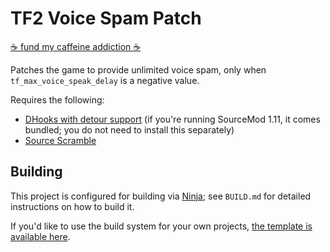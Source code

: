 # TF2 Voice Spam Patch

[:coffee: fund my caffeine addiction :coffee:](https://buymeacoff.ee/nosoop)

Patches the game to provide unlimited voice spam, only when `tf_max_voice_speak_delay` is a
negative value.

Requires the following:

- [DHooks with detour support][dynhooks] (if you're running SourceMod 1.11, it comes bundled;
you do not need to install this separately)
- [Source Scramble][]

[dynhooks]: https://github.com/peace-maker/DHooks2/
[Source Scramble]: https://github.com/nosoop/SMExt-SourceScramble

## Building

This project is configured for building via [Ninja][]; see `BUILD.md` for detailed
instructions on how to build it.

If you'd like to use the build system for your own projects,
[the template is available here](https://github.com/nosoop/NinjaBuild-SMPlugin).

[Ninja]: https://ninja-build.org/